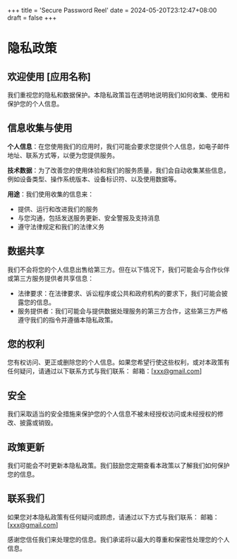 +++
title = 'Secure Password Reel'
date = 2024-05-20T23:12:47+08:00
draft = false
+++

# 隐私政策

## 欢迎使用 [应用名称]

我们重视您的隐私和数据保护。本隐私政策旨在透明地说明我们如何收集、使用和保护您的个人信息。

## 信息收集与使用

**个人信息**：在您使用我们的应用时，我们可能会要求您提供个人信息，如电子邮件地址、联系方式等，以便为您提供服务。

**技术数据**：为了改善您的使用体验和我们的服务质量，我们会自动收集某些信息，例如设备类型、操作系统版本、设备标识符、以及使用数据等。

**用途**：我们使用收集的信息来：

- 提供、运行和改进我们的服务
- 与您沟通，包括发送服务更新、安全警报及支持消息
- 遵守法律规定和我们的法律义务

## 数据共享

我们不会将您的个人信息出售给第三方。但在以下情况下，我们可能会与合作伙伴或第三方服务提供者共享信息：

- 法律要求：在法律要求、诉讼程序或公共和政府机构的要求下，我们可能会披露您的信息。
- 服务提供者：我们可能会与提供数据处理服务的第三方合作，这些第三方严格遵守我们的指令并遵循本隐私政策。

## 您的权利

您有权访问、更正或删除您的个人信息。如果您希望行使这些权利，或对本政策有任何疑问，请通过以下联系方式与我们联系：
邮箱：[xxx@gmail.com]

## 安全

我们采取适当的安全措施来保护您的个人信息不被未经授权访问或未经授权的修改、披露或销毁。

## 政策更新

我们可能会不时更新本隐私政策。我们鼓励您定期查看本政策以了解我们如何保护您的信息。

## 联系我们

如果您对本隐私政策有任何疑问或顾虑，请通过以下方式与我们联系：
邮箱：[xxx@gmail.com]

感谢您信任我们来处理您的信息。我们承诺将以最大的尊重和保密性处理您的个人信息。